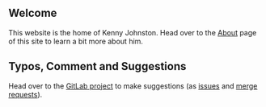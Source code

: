 ## Welcome

This website is the home of Kenny Johnston. Head over to the [About](/pages/about) page of this site to learn a bit more about him.

## Typos, Comment and Suggestions

Head over to the [GitLab project](https://gitlab.com/johnston-family/www-kencjohnston-com) to make suggestions (as [issues](https://gitlab.com/johnston-family/www-kencjohnston-com/issues) and [merge requests](https://gitlab.com/johnston-family/www-kencjohnston-com/merge_requests)).
